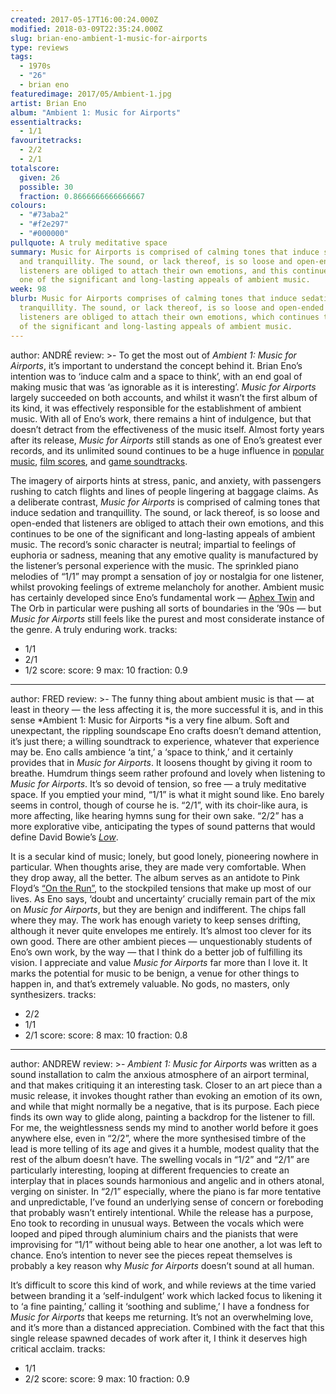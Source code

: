 ```yaml
---
created: 2017-05-17T16:00:24.000Z
modified: 2018-03-09T22:35:24.000Z
slug: brian-eno-ambient-1-music-for-airports
type: reviews
tags:
  - 1970s
  - "26"
  - brian eno
featuredimage: 2017/05/Ambient-1.jpg
artist: Brian Eno
album: "Ambient 1: Music for Airports"
essentialtracks:
  - 1/1
favouritetracks:
  - 2/2
  - 2/1
totalscore:
  given: 26
  possible: 30
  fraction: 0.8666666666666667
colours:
  - "#73aba2"
  - "#f2e297"
  - "#000000"
pullquote: A truly meditative space
summary: Music for Airports is comprised of calming tones that induce sedation
  and tranquillity. The sound, or lack thereof, is so loose and open-ended that
  listeners are obliged to attach their own emotions, and this continues to be
  one of the significant and long-lasting appeals of ambient music.
week: 98
blurb: Music for Airports comprises of calming tones that induce sedation and
  tranquillity. The sound, or lack thereof, is so loose and open-ended that
  listeners are obliged to attach their own emotions, which continues to be one
  of the significant and long-lasting appeals of ambient music.
---
```

author: ANDRÉ
review: >-
  To get the most out of *Ambient 1: Music for Airports*, it’s important to
  understand the concept behind it. Brian Eno’s intention was to ‘induce calm
  and a space to think’, with an end goal of making music that was ‘as ignorable
  as it is interesting’. *Music for Airports* largely succeeded on both
  accounts, and whilst it wasn’t the first album of its kind, it was effectively
  responsible for the establishment of ambient music. With all of Eno’s work,
  there remains a hint of indulgence, but that doesn’t detract from the
  effectiveness of the music itself. Almost forty years after its release,
  *Music for Airports* still stands as one of Eno’s greatest ever records, and
  its unlimited sound continues to be a huge influence in [popular
  music](<https://www.youtube.com/watch?v=D0JvrQ1MrU8&t=17s>), [film
  scores](<https://www.youtube.com/watch?v=gHxi-HSgNPc>), and [game
  soundtracks](<https://www.youtube.com/watch?v=laZusNy8QiY>).

  The imagery of airports hints at stress, panic, and anxiety, with passengers rushing to catch flights and lines of people lingering at baggage claims. As a deliberate contrast, *Music for Airports* is comprised of calming tones that induce sedation and tranquillity. The sound, or lack thereof, is so loose and open-ended that listeners are obliged to attach their own emotions, and this continues to be one of the significant and long-lasting appeals of ambient music. The record’s sonic character is neutral; impartial to feelings of euphoria or sadness, meaning that any emotive quality is manufactured by the listener’s personal experience with the music. The sprinkled piano melodies of “1/1” may prompt a sensation of joy or nostalgia for one listener, whilst provoking feelings of extreme melancholy for another. Ambient music has certainly developed since Eno’s fundamental work — [Aphex Twin](<reviews/aphex-twin-richard-d-james-album/>) and The Orb in particular were pushing all sorts of boundaries in the ’90s — but *Music for Airports* still feels like the purest and most considerate instance of the genre. A truly enduring work.
tracks:
  - 1/1
  - ­2/1
  - ­1/2
score:
  score: 9
  max: 10
  fraction: 0.9
---
author: FRED
review: >-
  The funny thing about ambient music is that — at least in theory — the less
  affecting it is, the more successful it is, and in this sense *Ambient 1:
  Music for Airports *is a very fine album. Soft and unexpectant, the rippling
  soundscape Eno crafts doesn’t demand attention, it’s just there; a willing
  soundtrack to experience, whatever that experience may be. Eno calls ambience
  ‘a tint,’ a ‘space to think,’ and it certainly provides that in *Music for
  Airports*. It loosens thought by giving it room to breathe. Humdrum things
  seem rather profound and lovely when listening to *Music for Airports*. It’s
  so devoid of tension, so free — a truly meditative space. If you emptied your
  mind, “1/1” is what it might sound like. Eno barely seems in control, though
  of course he is. “2/1”, with its choir-like aura, is more affecting, like
  hearing hymns sung for their own sake. “2/2” has a more explorative vibe,
  anticipating the types of sound patterns that would define David Bowie’s
  [*Low*](<reviews/david-bowie-low/>).

  It is a secular kind of music; lonely, but good lonely, pioneering nowhere in particular. When thoughts arise, they are made very comfortable. When they drop away, all the better. The album serves as an antidote to Pink Floyd’s [“On the Run”](<https://www.youtube.com/watch?v=VouHPeO4Gls>), to the stockpiled tensions that make up most of our lives. As Eno says, ‘doubt and uncertainty’ crucially remain part of the mix on *Music for Airports*, but they are benign and indifferent. The chips fall where they may. The work has enough variety to keep senses drifting, although it never quite envelopes me entirely. It’s almost too clever for its own good. There are other ambient pieces — unquestionably students of Eno’s own work, by the way — that I think do a better job of fulfilling its vision. I appreciate and value *Music for Airports* far more than I love it. It marks the potential for music to be benign, a venue for other things to happen in, and that’s extremely valuable. No gods, no masters, only synthesizers.
tracks:
  - 2/2
  - ­1/1
  - ­2/1
score:
  score: 8
  max: 10
  fraction: 0.8
---
author: ANDREW
review: >-
  *Ambient 1: Music for Airports* was written as a sound installation to calm
  the anxious atmosphere of an airport terminal, and that makes critiquing it an
  interesting task. Closer to an art piece than a music release, it invokes
  thought rather than evoking an emotion of its own, and while that might
  normally be a negative, that is its purpose. Each piece finds its own way to
  glide along, painting a backdrop for the listener to fill. For me, the
  weightlessness sends my mind to another world before it goes anywhere else,
  even in “2/2”, where the more synthesised timbre of the lead is more telling
  of its age and gives it a humble, modest quality that the rest of the album
  doesn’t have. The swelling vocals in “1/2” and “2/1” are particularly
  interesting, looping at different frequencies to create an interplay that in
  places sounds harmonious and angelic and in others atonal, verging on
  sinister. In “2/1” especially, where the piano is far more tentative and
  unpredictable, I’ve found an underlying sense of concern or foreboding that
  probably wasn’t entirely intentional. While the release has a purpose, Eno
  took to recording in unusual ways. Between the vocals which were looped and
  piped through aluminium chairs and the pianists that were improvising for
  “1/1” without being able to hear one another, a lot was left to chance. Eno’s
  intention to never see the pieces repeat themselves is probably a key reason
  why *Music for Airports* doesn’t sound at all human.

  It’s difficult to score this kind of work, and while reviews at the time varied between branding it a ‘self-indulgent’ work which lacked focus to likening it to ‘a fine painting,’ calling it ‘soothing and sublime,’ I have a fondness for *Music for Airports* that keeps me returning. It’s not an overwhelming love, and it’s more than a distanced appreciation. Combined with the fact that this single release spawned decades of work after it, I think it deserves high critical acclaim.
tracks:
  - 1/1
  - ­2/2
score:
  score: 9
  max: 10
  fraction: 0.9
